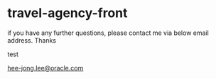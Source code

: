 # travel-agency-front

if you have any further questions, please contact me via below email address.
Thanks

test 

hee-jong.lee@oracle.com

